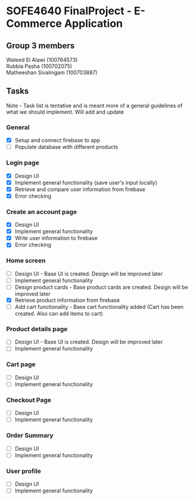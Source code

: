 # SOFE4640 FinalProject - E-Commerce Application 

## Group 3 members
Waleed El Alawi (100764573)<br> 
Rubbia Pasha (100702075)<br>
Matheeshan Sivalingam (100703887) <br>

## Tasks
Note - Task list is tentative and is meant more of a general guidelines of what we should implement. Will add and update 
### General 
- [x] Setup and connect firebase to app
- [ ] Populate database with different products
### Login page
- [x] Design UI 
- [x] Implement general functionality (save user's input locally) 
- [x] Retrieve and compare user information from firebase
- [x] Error checking
### Create an account page
- [x] Design UI 
- [x] Implement general functionality 
- [x] Write user information to firebase
- [x] Error checking
### Home screen 
- [ ] Design UI - Base UI is created. Design will be improved later 
- [ ] Implement general functionality
- [ ] Design product cards - Base product cards are created. Design will be improved later
- [x] Retrieve product information from firebase
- [ ] Add cart functionality - Base cart functionality added (Cart has been created. Also can add items to cart)
### Product details page
- [ ] Design UI - Base UI is created. Design will be improved later 
- [ ] Implement general functionality
### Cart page
- [ ] Design UI
- [ ] Implement general functionality
### Checkout Page
- [ ] Design UI
- [ ] Implement general functionality
### Order Summary
- [ ] Design UI
- [ ] Implement general functionality
### User profile
- [ ] Design UI
- [ ] Implement general functionality
